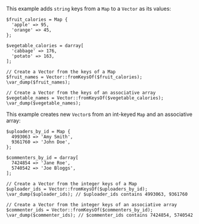 This example adds `string` keys from a `Map` to a `Vector` as its values:

```string-keys.php
$fruit_calories = Map {
  'apple' => 95,
  'orange' => 45,
};

$vegetable_calories = darray[
  'cabbage' => 176,
  'potato' => 163,
];

// Create a Vector from the keys of a Map
$fruit_names = Vector::fromKeysOf($fruit_calories);
\var_dump($fruit_names);

// Create a Vector from the keys of an associative array
$vegetable_names = Vector::fromKeysOf($vegetable_calories);
\var_dump($vegetable_names);
```

This example creates new `Vector`s from an int-keyed `Map` and an associative array:

```int-keys.php
$uploaders_by_id = Map {
  4993063 => 'Amy Smith',
  9361760 => 'John Doe',
};

$commenters_by_id = darray[
  7424854 => 'Jane Roe',
  5740542 => 'Joe Bloggs',
];

// Create a Vector from the integer keys of a Map
$uploader_ids = Vector::fromKeysOf($uploaders_by_id);
\var_dump($uploader_ids); // $uploader_ids contains 4993063, 9361760

// Create a Vector from the integer keys of an associative array
$commenter_ids = Vector::fromKeysOf($commenters_by_id);
\var_dump($commenter_ids); // $commenter_ids contains 7424854, 5740542
```
